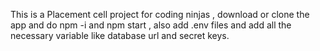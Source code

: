 This is a Placement cell project for coding ninjas , download or clone the app and do npm -i and npm start , also add .env files and add all the necessary variable like database url and secret keys.
